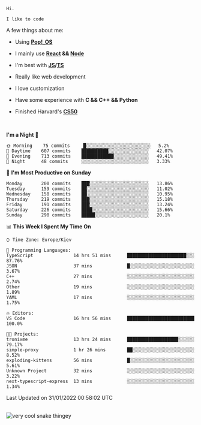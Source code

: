 ```
Hi.

I like to code
```

A few things about me:

-   Using **[Pop!\_OS](https://pop.system76.com/)**

-   I mainly use **[React](https://reactjs.org/) && [Node](https://nodejs.org/en/)**

-   I'm best with **[JS](https://www.javascript.com/)/[TS](https://www.typescriptlang.org/)**

-   Really like web development

-   I love customization

-   Have some experience with **C && C++ && Python**

-   Finished Harvard's **[CS50](https://cs50.harvard.edu)**

<br>

<!--START_SECTION:waka-->
**I'm a Night 🦉** 

```text
🌞 Morning    75 commits     █░░░░░░░░░░░░░░░░░░░░░░░░   5.2% 
🌆 Daytime    607 commits    ██████████░░░░░░░░░░░░░░░   42.07% 
🌃 Evening    713 commits    ████████████░░░░░░░░░░░░░   49.41% 
🌙 Night      48 commits     ░░░░░░░░░░░░░░░░░░░░░░░░░   3.33%

```
📅 **I'm Most Productive on Sunday** 

```text
Monday       200 commits    ███░░░░░░░░░░░░░░░░░░░░░░   13.86% 
Tuesday      159 commits    ██░░░░░░░░░░░░░░░░░░░░░░░   11.02% 
Wednesday    158 commits    ██░░░░░░░░░░░░░░░░░░░░░░░   10.95% 
Thursday     219 commits    ███░░░░░░░░░░░░░░░░░░░░░░   15.18% 
Friday       191 commits    ███░░░░░░░░░░░░░░░░░░░░░░   13.24% 
Saturday     226 commits    ████░░░░░░░░░░░░░░░░░░░░░   15.66% 
Sunday       290 commits    █████░░░░░░░░░░░░░░░░░░░░   20.1%

```


📊 **This Week I Spent My Time On** 

```text
⌚︎ Time Zone: Europe/Kiev

💬 Programming Languages: 
TypeScript               14 hrs 51 mins      ██████████████████████░░░   87.76% 
JSON                     37 mins             █░░░░░░░░░░░░░░░░░░░░░░░░   3.67% 
C++                      27 mins             ░░░░░░░░░░░░░░░░░░░░░░░░░   2.74% 
Other                    19 mins             ░░░░░░░░░░░░░░░░░░░░░░░░░   1.89% 
YAML                     17 mins             ░░░░░░░░░░░░░░░░░░░░░░░░░   1.75%

🔥 Editors: 
VS Code                  16 hrs 56 mins      █████████████████████████   100.0%

🐱‍💻 Projects: 
tronixme                 13 hrs 24 mins      ███████████████████░░░░░░   79.17% 
simple-proxy             1 hr 26 mins        ██░░░░░░░░░░░░░░░░░░░░░░░   8.52% 
exploding-kittens        56 mins             █░░░░░░░░░░░░░░░░░░░░░░░░   5.61% 
Unknown Project          32 mins             ░░░░░░░░░░░░░░░░░░░░░░░░░   3.22% 
next-typescript-express  13 mins             ░░░░░░░░░░░░░░░░░░░░░░░░░   1.34%

```


 Last Updated on 31/01/2022 00:58:02 UTC
<!--END_SECTION:waka-->

<br>

<img title="" src="https://raw.githubusercontent.com/Trunkelis/Trunkelis/output/github-contribution-grid-snake.svg" alt="very cool snake thingey" data-align="left">
